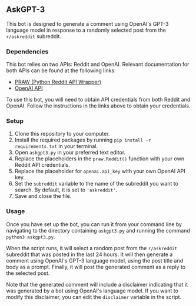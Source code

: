 ## AskGPT-3

This bot is designed to generate a comment using OpenAI's GPT-3 language model in response to a randomly selected post from the `r/askreddit` subreddit.

### Dependencies

This bot relies on two APIs: Reddit and OpenAI. Relevant documentation for both APIs can be found at the following links:
- [PRAW (Python Reddit API Wrapper)](https://praw.readthedocs.io/en/stable/)
- [OpenAI API](https://beta.openai.com/docs/api-reference/introduction)

To use this bot, you will need to obtain API credentials from both Reddit and OpenAI. Follow the instructions in the links above to obtain your credentials. 

### Setup

1. Clone this repository to your computer.
2. Install the required packages by running `pip install -r requirements.txt` in your terminal.
3. Open `askgpt3.py` in your preferred text editor.
4. Replace the placeholders in the `praw.Reddit()` function with your own Reddit API credentials.
5. Replace the placeholder for `openai.api_key` with your own OpenAI API key.
6. Set the `subreddit` variable to the name of the subreddit you want to search. By default, it is set to `'askreddit'`.
7. Save and close the file.

### Usage

Once you have set up the bot, you can run it from your command line by navigating to the directory containing `askgpt3.py` and running the command `python3 askgpt3.py`. 

When the script runs, it will select a random post from the `r/askreddit` subreddit that was posted in the last 24 hours. It will then generate a comment using OpenAI's GPT-3 language model, using the post title and body as a prompt. Finally, it will post the generated comment as a reply to the selected post.

Note that the generated comment will include a disclaimer indicating that it was generated by a bot using OpenAI's language model. If you want to modify this disclaimer, you can edit the `disclaimer` variable in the script.
